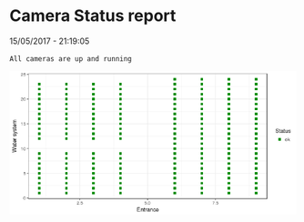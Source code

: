 Camera Status report
================
15/05/2017 - 21:19:05

    All cameras are up and running

![](camreport_files/figure-markdown_github/unnamed-chunk-2-1.png)
